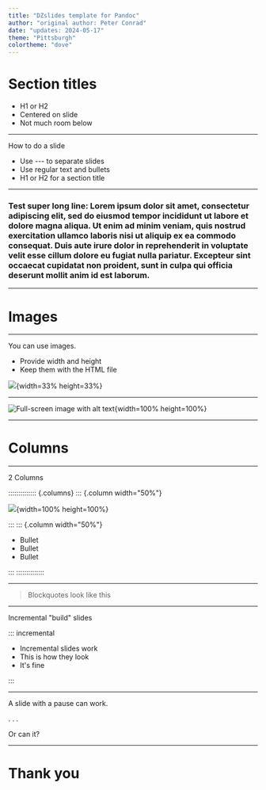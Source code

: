```yaml
---
title: "DZslides template for Pandoc"
author: "original author: Peter Conrad"
date: "updates: 2024-05-17"
theme: "Pittsburgh"
colortheme: "dove"
---
```


<!-- Replaced default dzslides config with yaml block above which works for both dzslides-to-html and beamer-to-pdf output. The themes only apply to beamer. You can choose your beamer theme and colortheme from the awful options here: https://hartwork.org/beamer-theme-matrix/

Compile with: pandoc -t dzslides -s Peter-Conrad-DZslides-for-pandoc.md -o myslides.html   You can also use -t beamer and a .pdf -o file for a pdf output in a completely different style

Peter Conrad writeup is here: https://stymied.medium.com/what-slides-from-markdown-5239ed31e7ac  It includes info on how to create slides for ppt as well.
-->

# Section titles

- H1 or H2
- Centered on slide
- Not much room below

<!-- 
  An H1 or H2 renders as a large title in the middle of the slide.
  There is room for a small number of bullets below, but it looks
  nicer with the title alone.
-->

---

How to do a slide

- Use \-\-\- to separate slides
- Use regular text and bullets
- H1 or H2 for a section title

<!--
  Regular text starts closer to the top of the slide.
  A normal text phrase plus bullets makes for a simple,
  attractive slide.
-->

---

### Test super long line: Lorem ipsum dolor sit amet, consectetur adipiscing elit, sed do eiusmod tempor incididunt ut labore et dolore magna aliqua. Ut enim ad minim veniam, quis nostrud exercitation ullamco laboris nisi ut aliquip ex ea commodo consequat. Duis aute irure dolor in reprehenderit in voluptate velit esse cillum dolore eu fugiat nulla pariatur. Excepteur sint occaecat cupidatat non proident, sunt in culpa qui officia deserunt mollit anim id est laborum.

---

# Images

---

You can use images.

 - Provide width and height
 - Keep them with the HTML file
 
![](bench.jpg){width=33% height=33%}

<!--
  If you omit width and height, the images tend to
  appear pixel-for-pixel at the resolution of the screen.
  This often means: very huge. Pandoc can resize the
  images for you.
  
  Remember that you need to keep the image files with your
  presentation's HTML file or they won't show up.
-->

---

![Full-screen image with alt text](bench.jpg){width=100% height=100%}

<!--
  For some reason, a full-screen image renders properly even if
  you omit the width and height tags. I have left them in to foster
  good habits.
-->

---

# Columns

---

2 Columns

:::::::::::::: {.columns}
::: {.column width="50%"}

![](bench.jpg){width=100% height=100%}

:::
::: {.column width="50%"}

- Bullet
- Bullet
- Bullet


<!-- 100% of this column, that is -->

:::
::::::::::::::

<!--
  Pandoc uses fenced div for multiple columns in slide shows.
  I get the impression that DZslides is designed to create
  a slide show with a very simple, uncluttered look.
  If you are using a lot of columns, you might consider
  a different slide format.
-->

---

> Blockquotes look like this

---

Incremental "build" slides

::: incremental

- Incremental slides work
- This is how they look
- It's fine

:::

---

A slide with a pause can work.

. . . 

Or can it? 

---


# Thank you
